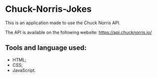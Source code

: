 # Chuck-Norris-Jokes

This is an application made to use the Chuck Norris API.

The API is available on the following website: https://api.chucknorris.io/

## Tools and language used:
* HTML;
* CSS;
* JavaScript.
